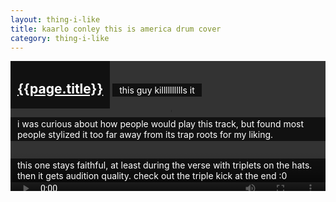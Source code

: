 ```yaml
---
layout: thing-i-like
title: kaarlo conley this is america drum cover
category: thing-i-like
---
```


<style>
    #kaarloooooo p,  #kaarloooooo a {
        background: #000a;
        display: inline-block;
        padding: 2px 11px;
        color: #fff;
  }
  #kaarloooooo {
     position: relative; 
     color: #fff;
     overflow: hidden;
  }

   #kaarloooooo video {
     position: absolute;
     left: 0;
     z-index: -1;
     height: 100%;

     @media (min-width: 536px) {
        height: unset;
        width: 100%;
     }
  }
</style>

<section id="kaarloooooo">
<a href="https://www.youtube.com/watch?v=RA6rA4JBtTs"><h2>{{page.title}}</h2></a>
<video autoplay loop>
  <source src="/assets/vidsdo/drums.mp4" type="video/mp4" />
</video>
<p>this guy killlllllllls it</p>
<p>i was curious about how people would play this track, but found most people stylized it too far away from its trap roots for my liking.</p>
<p>this one stays faithful, at least during the verse with triplets on the hats. then it gets audition quality. check out the triple kick at the end :0</p>
</section>
